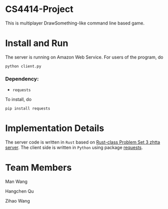 CS4414-Project
==============

This is multiplayer DrawSomething-like command line based game.

Install and Run
===============

The server is running on Amazon Web Service.
For users of the program, do

```
python client.py
```

### Dependency:

* `requests`

To install, do
```
pip install requests
```

Implementation Details
======================

The server code is written in `Rust` based on [Rust-class Problem Set 3 zhtta server](https://github.com/cs4414/ps3).
The client side is written in `Python` using package [requests](http://docs.python-requests.org/en/latest/).

Team Members
============

Man Wang

Hangchen Qu

Zihao Wang